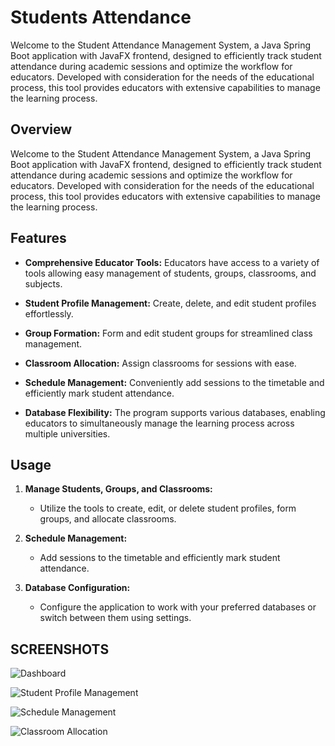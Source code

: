 # Students Attendance

Welcome to the Student Attendance Management System, a Java Spring Boot application with JavaFX frontend, designed to efficiently track student attendance during academic sessions and optimize the workflow for educators. Developed with consideration for the needs of the educational process, this tool provides educators with extensive capabilities to manage the learning process.

## Overview

Welcome to the Student Attendance Management System, a Java Spring Boot application with JavaFX frontend, designed to efficiently track student attendance during academic sessions and optimize the workflow for educators. Developed with consideration for the needs of the educational process, this tool provides educators with extensive capabilities to manage the learning process.

## Features

- **Comprehensive Educator Tools:** Educators have access to a variety of tools allowing easy management of students, groups, classrooms, and subjects.

- **Student Profile Management:** Create, delete, and edit student profiles effortlessly.

- **Group Formation:** Form and edit student groups for streamlined class management.

- **Classroom Allocation:** Assign classrooms for sessions with ease.

- **Schedule Management:** Conveniently add sessions to the timetable and efficiently mark student attendance.

- **Database Flexibility:** The program supports various databases, enabling educators to simultaneously manage the learning process across multiple universities.


## Usage

1. **Manage Students, Groups, and Classrooms:**
   - Utilize the tools to create, edit, or delete student profiles, form groups, and allocate classrooms.

3. **Schedule Management:**
   - Add sessions to the timetable and efficiently mark student attendance.

4. **Database Configuration:**
   - Configure the application to work with your preferred databases or switch between them using settings. 

## SCREENSHOTS

![Dashboard](https://github.com/lyuben1337/students-attendance/assets/114613085/033f6d74-ebd6-4fc3-9c1a-dd23226b37ef)

![Student Profile Management](https://github.com/lyuben1337/students-attendance/assets/114613085/8a12cd3d-8f06-4d60-8ed6-763a488a0935)

![Schedule Management](https://github.com/lyuben1337/students-attendance/assets/114613085/8100d6de-cdba-49c4-acee-91e07633cb87)

![Classroom Allocation](https://github.com/lyuben1337/students-attendance/assets/114613085/c3e6f8e4-d869-4a29-94af-1ea7991f71e3)

